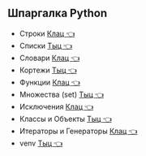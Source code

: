 ## Шпаргалка Python  
* Строки [Клац  :point_left:](https://github.com/Dv-nn/USE-Python/blob/main/Строки_Python.pdf)   
* Списки  [Тыц  :point_left:](https://github.com/Dv-nn/USE-Python/blob/main/Списки_Python.pdf)  
* Словари  [Клац  :point_left:](https://github.com/Dv-nn/USE-Python/blob/main/Словари_Python.pdf)
* Кортежи  [Тыц  :point_left:](https://github.com/Dv-nn/USE-Python/blob/main/Кортежи_Python.pdf)
* Функции  [Клац  :point_left:](https://github.com/Dv-nn/USE-Python/blob/main/Функции_Python.pdf)
* Множества (set)  [Тыц  :point_left:](https://github.com/Dv-nn/USE-Python/blob/main/Множества_Python.pdf)
* Исключения [Клац  :point_left:](https://github.com/Dv-nn/USE-Python/blob/main/Исключения_в_Python.pdf)  
* Классы и Объекты [Тыц  :point_left:](https://github.com/Dv-nn/USE-Python/blob/main/Классы_и_Объекты_в_Python.pdf)  
* Итераторы и Генераторы [Клац  :point_left:](https://github.com/Dv-nn/USE-Python/blob/main/Итераторы_и_Генераторы.pdf)  
* venv [Тыц  :point_left:](https://github.com/Dv-nn/USE-Python/blob/main/venv.pdf)   
